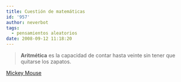 ```yaml
---
title: Cuestión de matemáticas
id: '957'
author: neverbot
tags:
  - pensamientos aleatorios
date: 2008-09-12 11:18:20
---
```


> **Aritmética** es la capacidad de contar hasta veinte sin tener que quitarse los zapatos.

[Mickey Mouse](http://en.wikipedia.org/wiki/Mickey_Mouse)